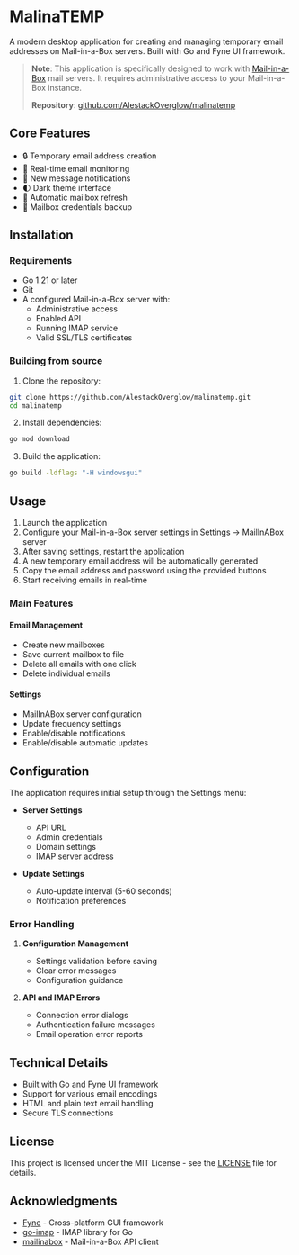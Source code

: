 # MalinaTEMP

A modern desktop application for creating and managing temporary email addresses on Mail-in-a-Box servers. Built with Go and Fyne UI framework.

> **Note**: This application is specifically designed to work with [Mail-in-a-Box](https://mailinabox.email/) mail servers. It requires administrative access to your Mail-in-a-Box instance.
>
> **Repository**: [github.com/AlestackOverglow/malinatemp](https://github.com/AlestackOverglow/malinatemp.git)

## Core Features

- 🔒 Temporary email address creation
- 📨 Real-time email monitoring
- 🔔 New message notifications
- 🌓 Dark theme interface
- 🔄 Automatic mailbox refresh
- 💾 Mailbox credentials backup

## Installation

### Requirements

- Go 1.21 or later
- Git
- A configured Mail-in-a-Box server with:
  - Administrative access
  - Enabled API
  - Running IMAP service
  - Valid SSL/TLS certificates

### Building from source

1. Clone the repository:
```bash
git clone https://github.com/AlestackOverglow/malinatemp.git
cd malinatemp
```

2. Install dependencies:
```bash
go mod download
```

3. Build the application:
```bash
go build -ldflags "-H windowsgui"
```

## Usage

1. Launch the application
2. Configure your Mail-in-a-Box server settings in Settings -> MailInABox server
3. After saving settings, restart the application
4. A new temporary email address will be automatically generated
5. Copy the email address and password using the provided buttons
6. Start receiving emails in real-time

### Main Features

#### Email Management
- Create new mailboxes
- Save current mailbox to file
- Delete all emails with one click
- Delete individual emails

#### Settings
- MailInABox server configuration
- Update frequency settings
- Enable/disable notifications
- Enable/disable automatic updates

## Configuration

The application requires initial setup through the Settings menu:

- **Server Settings**
  - API URL
  - Admin credentials
  - Domain settings
  - IMAP server address

- **Update Settings**
  - Auto-update interval (5-60 seconds)
  - Notification preferences

### Error Handling

1. **Configuration Management**
   - Settings validation before saving
   - Clear error messages
   - Configuration guidance

2. **API and IMAP Errors**
   - Connection error dialogs
   - Authentication failure messages
   - Email operation error reports

## Technical Details

- Built with Go and Fyne UI framework
- Support for various email encodings
- HTML and plain text email handling
- Secure TLS connections

## License

This project is licensed under the MIT License - see the [LICENSE](LICENSE) file for details.

## Acknowledgments

- [Fyne](https://fyne.io/) - Cross-platform GUI framework
- [go-imap](https://github.com/emersion/go-imap) - IMAP library for Go
- [mailinabox](https://github.com/nrdcg/mailinabox) - Mail-in-a-Box API client 